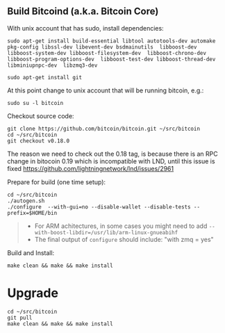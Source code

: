 ## Build Bitcoind (a.k.a. Bitcoin Core)

With unix account that has sudo, install dependencies:
```
sudo apt-get install build-essential libtool autotools-dev automake pkg-config libssl-dev libevent-dev bsdmainutils  libboost-dev libboost-system-dev libboost-filesystem-dev  libboost-chrono-dev libboost-program-options-dev  libboost-test-dev libboost-thread-dev  libminiupnpc-dev  libzmq3-dev 

sudo apt-get install git
```

At this point change to unix account that will be running bitcoin, e.g.:
```
sudo su -l bitcoin
```

Checkout source code:
```
git clone https://github.com/bitcoin/bitcoin.git ~/src/bitcoin
cd ~/src/bitcoin
git checkout v0.18.0
```
The reason we need to check out the 0.18 tag, is because there is an RPC change in bitocoin 0.19 which is incompatible with LND, until this issue is fixed https://github.com/lightningnetwork/lnd/issues/2961

Prepare for build (one time setup):
```
cd ~/src/bitcoin
./autogen.sh
./configure  --with-gui=no --disable-wallet --disable-tests --prefix=$HOME/bin 
```
> - For ARM achitectures, in some cases you might need to add `--with-boost-libdir=/usr/lib/arm-linux-gnueabihf` 
> - The final output of `configure` should include:   "with zmq  = yes"


Build and Install:
```
make clean && make && make install
```

# Upgrade
```
cd ~/src/bitcoin
git pull
make clean && make && make install
```
